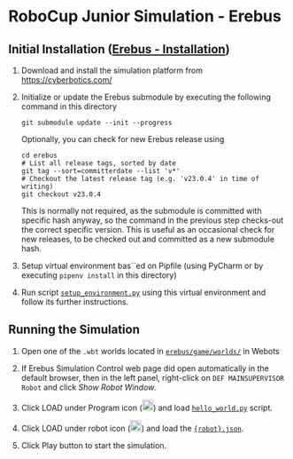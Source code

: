 # RoboCup Junior Simulation - Erebus

## Initial Installation ([Erebus - Installation](https://erebus.rcj.cloud/docs/installation/]))

1. Download and install the simulation platform from\
   https://cyberbotics.com/

2. Initialize or update the Erebus submodule by executing the following command in this directory
   ```shell
   git submodule update --init --progress
   ```
   Optionally, you can check for new Erebus release using
   ```shell
   cd erebus
   # List all release tags, sorted by date
   git tag --sort=committerdate --list 'v*'
   # Checkout the latest release tag (e.g. 'v23.0.4' in time of writing)
   git checkout v23.0.4
   ```
   This is normally not required, as the submodule is committed with specific hash anyway, so the command
   in the previous step checks-out the correct specific version. This is useful as an occasional check for
   new releases, to be checked out and committed as a new submodule hash.

3. Setup virtual environment bas``ed on Pipfile (using PyCharm or by executing `pipenv install` in this directory)

4. Run script [`setup_environment.py`](setup_environment.py) using this virtual environment and follow
   its further instructions.

## Running the Simulation

1. Open one of the `.wbt` worlds located in [`erebus/game/worlds/`](erebus/game/worlds/) in Webots

2. If Erebus Simulation Control web page did open automatically in the default browser, then
   in the left panel, right-click on `DEF MAINSUPERVISOR Robot` and click _Show Robot Window_.

3. Click LOAD under Program icon
   (<img src="erebus/game/plugins/robot_windows/MainSupervisorWindow/program.png" width="20" height="20">)
   and load [`hello_world.py`](code/hello_world.py) script.

4. Click LOAD under robot icon
   (<img src="erebus/game/plugins/robot_windows/MainSupervisorWindow/robot.png" width="20" height="20">)
   and load the [`{robot}.json`](robots).

5. Click Play button to start the simulation.
